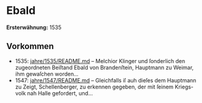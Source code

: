 # Ebald

**Ersterwähnung:** 1535

## Vorkommen
- 1535: [jahre/1535/README.md](../jahre/1535/README.md) – Melchior Klinger und ſonderlich den zugeordneten
Beiſtand Ebald von Brandenſtein, Hauptmann zu Weimar,
ihm gewaſchen worden...
- 1547: [jahre/1547/README.md](../jahre/1547/README.md) – Gleichfalls iſ auh dieſes dem Hauptmann zu Zeigt,
Schellenberger, zu erkennen gegeben, der mit ſeinem Kriegs-
volk nah Halle gefordert, und...
